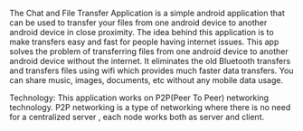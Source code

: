 The Chat and File Transfer Application is a simple android application that can be used to transfer your files from one android device to another android device in close proximity. 
The idea behind this application is to make transfers easy and fast for people having internet issues. 
This app solves the problem of transferring files from one android device to another android device without the internet. 
It eliminates the old Bluetooth transfers and transfers files using wifi which provides much faster data transfers. 
You can share music, images, documents, etc without any mobile data usage.

Technology:
This application works on P2P(Peer To Peer) networking technology.
P2P networking is a type of networking where there is no need for a centralized server , each node works both as server and client.

